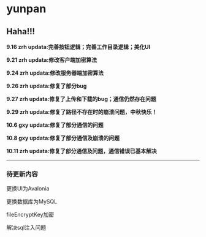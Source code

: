 # yunpan

## Haha!!!

**9.16 zrh updata:完善按钮逻辑；完善工作目录逻辑；美化UI**

**9.21 zrh updata:修改客户端加密算法**

**9.24 zrh updata:修改服务器端加密算法**

**9.26 zrh updata:修复了部分bug**

**9.27 zrh updata:修复了上传和下载的bug；通信仍然存在问题**

**9.29 zrh updata:修复了路径不存在时的崩溃问题，中秋快乐！**

**10.6 gxy updata:修复了部分通信的问题**

**10.8 gxy updata:修复了部分通信及崩溃的问题**

**10.11 zrh updata:修复了部分通信及问题，通信错误已基本解决**

---
### 待更新内容

更换UI为Avalonia

更换数据库为MySQL

fileEncryptKey加密

解决sql注入问题

